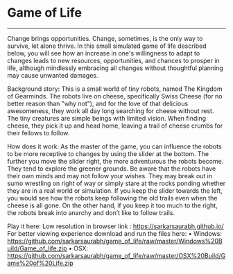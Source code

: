 # Game of Life
___________________________

Change brings opportunities. Change, sometimes, is the only way to survive, let alone thrive. In this small simulated game of life described below, you will see how an increase in one's willingness to adapt to changes leads to new resources, opportunities, and chances to prosper in life, although mindlessly embracing all changes without thoughtful planning may cause unwanted damages.   

Background story:
This is a small world of tiny robots, named The Kingdom of Gearminds. The robots live on cheese, specifically Swiss Cheese (for no better reason than "why not"), and for the love of that delicious awesomeness, they work all day long searching for cheese without rest. The tiny creatures are simple beings with limited vision. When finding cheese, they pick it up and head home, leaving a trail of cheese crumbs for their fellows to follow.

How does it work:
As the master of the game, you can influence the robots to be more receptive to changes by using the slider at the bottom. The further you move the slider right, the more adventurous the robots become. They tend to explore the greener grounds. Be aware that the robots have their own minds and may not follow your wishes. They may break out in sumo wrestling on right of way or simply stare at the rocks ponding whether they are in a real world or simulation.
If you keep the slider towards the left, you would see how the robots keep following the old trails even when the cheese is all gone. On the other hand, if you keep it too much to the right, the robots break into anarchy and don’t like to follow trails.

Play it here: 
Low resolution in browser link : https://sarkarsaurabh.github.io/
For better viewing experience download and run the files here:
•	Windows: https://github.com/sarkarsaurabh/game_of_life/raw/master/Windows%20Build/Game_of_life.zip
•	OSX: https://github.com/sarkarsaurabh/game_of_life/raw/master/OSX%20Build/Game%20of%20Life.zip
